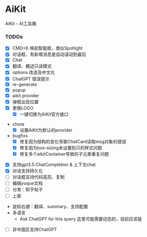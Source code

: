 # AiKit

AiKit - AI工具箱

### TODOs

- [x] CMD+K 唤起智能框，类似Spotlight
- [x] 对话框，有新增消息是自动滚动到最后
- [x] Chat
- [x] 翻译、概述只读模式
- [x] options 改造及中文化
- [x] ChatGPT 错误提示
- [x] re-generate
- [x] popup
- [x] aikit provider
- [x] 弹框出现位置
- [x] 更换LOGO
    - [x] 一键切换为AiKit官方接口
- chore
    - [x] 设置AiKit为默认的provider
- bugfixs
    - [x] 修复因为结构的变化导致ChatCard读取msg对象的错误
    - [x] 修复因为box-sizing未设置到只的样式问题
    - [x] 修复多个aikitContainer导致的子元素重复问题
- [x] 支持gpt3.5 ChatCompletion & 上下文chat
- [x] 对话支持持久化
- [ ] 对话框支持代码高亮、复制
- [ ] 编辑yuque文档
- [ ] 分发：知乎帖子
- [ ] 上架
- 鼠标右键：翻译、summary、支持配置
- 多语言
    - Ask ChatGPT for this query 这里可能需要动态的，目前应该是
- [ ] 非中国区支持ChatGPT
